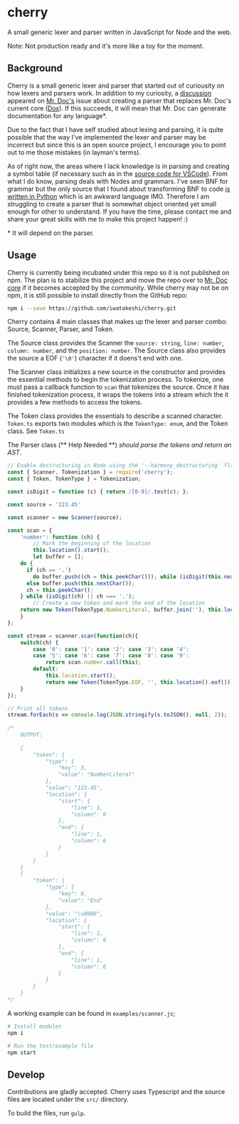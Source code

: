 # cherry
A small generic lexer and parser written in JavaScript for Node and the web.

Note: Not production ready and it's more like a toy for the moment.

## Background

Cherry is a small generic lexer and parser that started out of curiousity on how lexers and parsers work. In addition to my curiosity,
a [discussion](https://github.com/mr-doc/mr-doc/issues/94) appeared on [Mr. Doc's](https://github.com/mr-doc/) issue about creating a parser that
replaces Mr. Doc's current core ([Dox](https://github.com/tj/dox)). If this succeeds, it will mean that Mr. Doc can generate documentation for any language*.

Due to the fact that I have self studied about lexing and parsing, it is quite possible that the way I've implemented the lexer and parser may be incorrect but since
this is an open source project, I encourage you to point out to me those mistakes (in layman's terms).

As of right now, the areas where I lack knowledge is in parsing and creating a symbol table (if necessary such as in the 
[source code for VSCode](https://github.com/Microsoft/vscode/blob/master/src/vs/languages/css/common/parser/cssSymbols.ts)). 
From what I do know, parsing deals with Nodes and grammars. I've seen BNF for grammar but the only source that I found about transforming
BNF to code [is written in Python](http://parsingintro.sourceforge.net/) which is an awkward language IMO. Therefore I am struggling to create
a parser that is somewhat object oriented yet small enough for other to understand. If you have the time, please contact me and share your
great skills with me to make this project happen! :)

\* It will depend on the parser.


## Usage

Cherry is currently being incubated under this repo so it is not published on npm. The plan is to stabilize this project
and move the repo over to [Mr. Doc core](https://www.github.com/mr-doc/core) if it becomes accepted by the community.
While cherry may not be on npm, it is still possible to install directly from the GitHub repo:

```bash
npm i --save https://github.com/iwatakeshi/cherry.git
```

Cherry contains 4 main classes that makes up the lexer and parser combo: Source, Scanner, Parser, and Token.

The Source class provides the Scanner the `source: string`, `line: number`, `column: number`, and the `position: number`. 
The Source class also provides the source a EOF (`'\0'`) character if it doens't end with one.

The Scanner class initializes a new source in the constructor and provides the essential methods 
to begin the tokenization process. To tokenize, one must pass a callback function to `scan` 
that tokenizes the source. Once it has finished tokenization process, it wraps the tokens
into a stream which the it provides a few methods to access the tokens.

The Token class provides the essentials to describe a scanned character. `Token.ts` exports two
modules which is the `TokenType: enum`, and the Token class. See `Token.ts` 

The Parser class (** Help Needed **) *should parse the tokens and return an AST*.


```javascript
// Enable destructuring in Node using the '--harmony_destructuring' flag
const { Scanner, Tokenization } = require('cherry');
const { Token, TokenType } = Tokenization;

const isDigit = function (c) { return /[0-9]/.test(c); };

const source = '123.45'

const scanner = new Scanner(source);

const scan = {
	'number': function (ch) {
		// Mark the beginning of the location
		this.location().start();
		let buffer = [];
    do {
      if (ch == '.')
        do buffer.push((ch = this.peekChar())); while (isDigit(this.nextChar()));
      else buffer.push(this.nextChar());
      ch = this.peekChar();
    } while (isDigit(ch) || ch === '.');
		// Create a new token and mark the end of the location
    return new Token(TokenType.NumberLiteral, buffer.join(''), this.location().end());
	}
};

const stream = scanner.scan(function(ch){
	switch(ch) {
		case '0': case '1': case '2': case '3': case '4':
		case '5': case '6': case '7': case '8': case '9':
			return scan.number.call(this);
		default:
			this.location.start();
			return new Token(TokenType.EOF, '', this.location().eof());
	}
});

// Print all tokens
stream.forEach(s => console.log(JSON.stringify(s.toJSON(), null, 2));
 
/* 
	OUTPUT:
	
	{
		"token": {
			"type": {
				"key": 3,
				"value": "NumberLiteral"
			},
			"value": "123.45",
			"location": {
				"start": {
					"line": 1,
					"column": 0
				},
				"end": {
					"line": 1,
					"column": 6
				}
			}
		}
	}
	{
		"token": {
			"type": {
				"key": 0,
				"value": "End"
			},
			"value": "\u0000",
			"location": {
				"start": {
					"line": 1,
					"column": 6
				},
				"end": {
					"line": 1,
					"column": 6
				}
			}
		}
	}
*/

```

A working example can be found in `examples/scanner.js`;


```bash
# Install modules
npm i

# Run the test/example file
npm start
```

## Develop

Contributions are gladly accepted. Cherry uses Typescript and the source files
are located under the `src/` directory.

To build the files, run `gulp`.
